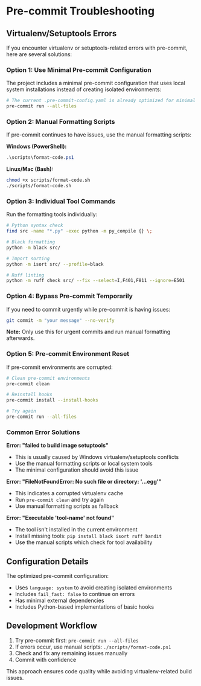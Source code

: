 # Pre-commit Troubleshooting

## Virtualenv/Setuptools Errors

If you encounter virtualenv or setuptools-related errors with pre-commit, here are several solutions:

### Option 1: Use Minimal Pre-commit Configuration

The project includes a minimal pre-commit configuration that uses local system installations instead of creating isolated environments:

```bash
# The current .pre-commit-config.yaml is already optimized for minimal virtualenv usage
pre-commit run --all-files
```

### Option 2: Manual Formatting Scripts

If pre-commit continues to have issues, use the manual formatting scripts:

**Windows (PowerShell):**
```powershell
.\scripts\format-code.ps1
```

**Linux/Mac (Bash):**
```bash
chmod +x scripts/format-code.sh
./scripts/format-code.sh
```

### Option 3: Individual Tool Commands

Run the formatting tools individually:

```bash
# Python syntax check
find src -name "*.py" -exec python -m py_compile {} \;

# Black formatting
python -m black src/

# Import sorting
python -m isort src/ --profile=black

# Ruff linting
python -m ruff check src/ --fix --select=I,F401,F811 --ignore=E501
```

### Option 4: Bypass Pre-commit Temporarily

If you need to commit urgently while pre-commit is having issues:

```bash
git commit -m "your message" --no-verify
```

**Note:** Only use this for urgent commits and run manual formatting afterwards.

### Option 5: Pre-commit Environment Reset

If pre-commit environments are corrupted:

```bash
# Clean pre-commit environments
pre-commit clean

# Reinstall hooks
pre-commit install --install-hooks

# Try again
pre-commit run --all-files
```

### Common Error Solutions

**Error: "failed to build image setuptools"**
- This is usually caused by Windows virtualenv/setuptools conflicts
- Use the manual formatting scripts or local system tools
- The minimal configuration should avoid this issue

**Error: "FileNotFoundError: No such file or directory: '...egg'"**
- This indicates a corrupted virtualenv cache
- Run `pre-commit clean` and try again
- Use manual formatting scripts as fallback

**Error: "Executable 'tool-name' not found"**
- The tool isn't installed in the current environment
- Install missing tools: `pip install black isort ruff bandit`
- Use the manual scripts which check for tool availability

## Configuration Details

The optimized pre-commit configuration:
- Uses `language: system` to avoid creating isolated environments
- Includes `fail_fast: false` to continue on errors
- Has minimal external dependencies
- Includes Python-based implementations of basic hooks

## Development Workflow

1. Try pre-commit first: `pre-commit run --all-files`
2. If errors occur, use manual scripts: `./scripts/format-code.ps1`
3. Check and fix any remaining issues manually
4. Commit with confidence

This approach ensures code quality while avoiding virtualenv-related build issues.